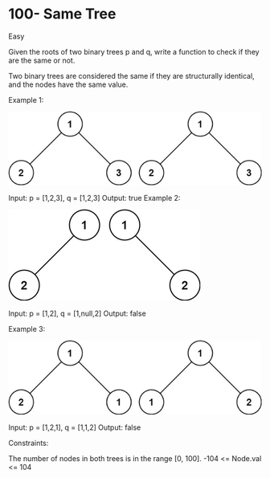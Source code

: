<h1>100- Same Tree</h1>

Easy

Given the roots of two binary trees p and q, write a function to check if they are the same or not.

Two binary trees are considered the same if they are structurally identical, and the nodes have the same value.

 

Example 1:

![alt text](image.png)


Input: p = [1,2,3], q = [1,2,3]
Output: true
Example 2:

![alt text](image-1.png)


Input: p = [1,2], q = [1,null,2]
Output: false

Example 3:

![alt text](image-2.png)


Input: p = [1,2,1], q = [1,1,2]
Output: false
 

Constraints:

The number of nodes in both trees is in the range [0, 100].
-104 <= Node.val <= 104
